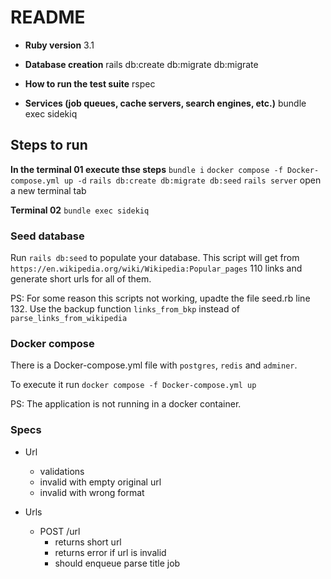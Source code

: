 # README

* **Ruby version**
  3.1

* **Database creation**
  rails db:create db:migrate db:migrate

* **How to run the test suite**
  rspec

* **Services (job queues, cache servers, search engines, etc.)**
  bundle exec sidekiq


## Steps to run

**In the terminal 01 execute thse steps**
`bundle i`
`docker compose -f Docker-compose.yml up -d`
`rails db:create db:migrate db:seed`
`rails server`
open a new terminal tab

**Terminal 02**
`bundle exec sidekiq`

### Seed database
Run `rails db:seed` to populate your database. This script will get from `https://en.wikipedia.org/wiki/Wikipedia:Popular_pages` 110 links and generate short urls for all of them.

PS: For some reason this scripts not working, upadte the file seed.rb line 132. Use the backup function `links_from_bkp` instead of `parse_links_from_wikipedia`

### Docker compose
There is a Docker-compose.yml file with `postgres`, `redis` and `adminer`.

To execute it run `docker compose -f Docker-compose.yml up`

PS: The application is not running in a docker container.

### Specs
- Url
  - validations
  - invalid with empty original url
  - invalid with wrong format

- Urls
  - POST /url
    - returns short url
    - returns error if url is invalid
    - should enqueue parse title job
